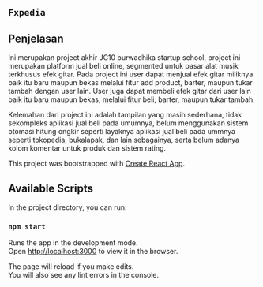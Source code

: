 ## `Fxpedia`

## Penjelasan
Ini merupakan project akhir JC10 purwadhika startup school, project ini merupakan platform jual beli online, segmented untuk pasar alat musik terkhusus
efek gitar. Pada project ini user dapat menjual efek gitar miliknya baik itu baru maupun bekas melalui fitur add product, barter, maupun tukar tambah
dengan user lain. User juga dapat membeli efek gitar dari user lain baik itu baru maupun bekas, melalui fitur beli, barter, maupun tukar tambah.

Kelemahan dari project ini adalah tampilan yang masih sederhana, tidak sekompleks aplikasi jual beli pada umumnya, belum menggunakan sistem otomasi hitung ongkir seperti layaknya aplikasi jual beli pada ummnya seperti tokopedia, bukalapak, dan lain sebagainya, serta belum adanya kolom komentar untuk produk dan sistem rating.   

This project was bootstrapped with [Create React App](https://github.com/facebook/create-react-app).

## Available Scripts

In the project directory, you can run:

### `npm start`

Runs the app in the development mode.<br>
Open [http://localhost:3000](http://localhost:3000) to view it in the browser.

The page will reload if you make edits.<br>
You will also see any lint errors in the console.

